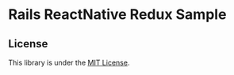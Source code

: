 # Rails ReactNative Redux Sample

## License

This library is under the [MIT License](https://opensource.org/licenses/MIT).
